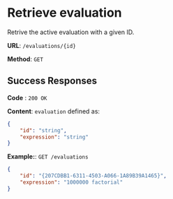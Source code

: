 # Retrieve evaluation
Retrive the active evaluation with a given ID.

**URL**: `/evaluations/{id}`

**Method**: `GET`

## Success Responses

**Code** : `200 OK`

**Content**: `evaluation` defined as:
```json
{
    "id": "string",
    "expression": "string"
}
```

**Example:**: `GET /evaluations`
```json
{
    "id": "{207CDBB1-6311-4503-A066-1A89B39A1465}",
    "expression": "1000000 factorial"
}
```